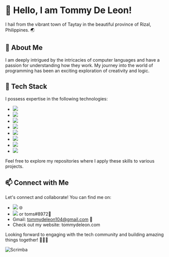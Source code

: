 # 👋 Hello, I am Tommy De Leon!

I hail from the vibrant town of Taytay in the beautiful province of Rizal, Philippines. 🌏

## 👀 About Me

I am deeply intrigued by the intricacies of computer languages and have a passion for understanding how they work. My journey into the world of programming has been an exciting exploration of creativity and logic.

## 🌱 Tech Stack

I possess expertise in the following technologies:

- <a href="https://webplatform.github.io/docs/html/html5/" target="_blank"><img src="https://img.shields.io/badge/html5-%23E34F26.svg?style=for-the-badge&logo=html5&logoColor=white" /></a>
- <a href="https://developer.mozilla.org/en-US/docs/Web/CSS" target="_blank"><img src="https://img.shields.io/badge/css3-%231572B6.svg?style=for-the-badge&logo=css3&logoColor=white" /></a>
- <a href="https://developer.mozilla.org/en-US/docs/Web/JavaScript" target="_blank"><img src="https://img.shields.io/badge/javascript-%23323330.svg?style=for-the-badge&logo=javascript&logoColor=%23F7DF1E" /></a>
- <a href="https://www.typescriptlang.org/docs/" target="_blank"><img src="https://img.shields.io/badge/typescript-%23007ACC.svg?style=for-the-badge&logo=typescript&logoColor=white" /></a>
- <a href="https://nextjs.org/docs" target="_blank"><img src="https://img.shields.io/badge/Next-black?style=for-the-badge&logo=next.js&logoColor=white" /></a>
- <a href="https://react.dev/learn" target="_blank"><img src="https://img.shields.io/badge/react-%2320232a.svg?style=for-the-badge&logo=react&logoColor=%2361DAFB" /></a>
- <a href="https://getbootstrap.com/docs/5.3/getting-started/introduction/" target="_blank"><img src="https://img.shields.io/badge/bootstrap-%238511FA.svg?style=for-the-badge&logo=bootstrap&logoColor=white" /></a>
- <a href="https://tailwindcss.com/docs/installation" target="_blank"><img src="https://img.shields.io/badge/tailwindcss-%2338B2AC.svg?style=for-the-badge&logo=tailwind-css&logoColor=white" /></a>

Feel free to explore my repositories where I apply these skills to various projects.

## 📫 Connect with Me

Let's connect and collaborate! You can find me on:

- <a href="https://www.linkedin.com/in/tommydeleon/" target="_blank"><img src="https://img.shields.io/badge/linkedin-%230077B5.svg?style=for-the-badge&logo=linkedin&logoColor=white)" ></a> 🌐
- <a href="discord.com/users/701646897869357067" target="_blank"><img src="https://img.shields.io/badge/Discord-%235865F2.svg?style=for-the-badge&logo=discord&logoColor=white" ></a> or toms#8972💬
- Gmail: tommydeleon104@gmail.com 📧
- Check out my website: tommydeleon.com

Looking forward to engaging with the tech community and building amazing things together! 👨‍💻✨

![Scrimba](https://img.shields.io/badge/scrimba-2B283A?style=for-the-badge&logo=scrimba&logoColor=white)
